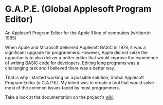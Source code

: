 # G.A.P.E. (Global Applesoft Program Editor)
An Applesoft Program Editor for the Apple II line of computers (written in 1985)

When Apple and Microsoft delivered Applesoft BASIC in 1978, it was a significant upgrade for programmers. 
However, Apple did not seize the opportunity to also deliver a better editor that would improve the experience of writing 
BASIC code for developers. Editing long programs was a challenging task and I believed there was a better way.

That is why I started working on a possible solution, Global Applesoft Program Editor (o G.A.P.E). My intent was to create a 
tool that would solve most of the common issues faced by most programmers.

Take a look at the documentation on the project's [wiki](https://github.com/huibert7/G.A.P.E.-Global-Applesoft-Program-Editor-/wiki)
